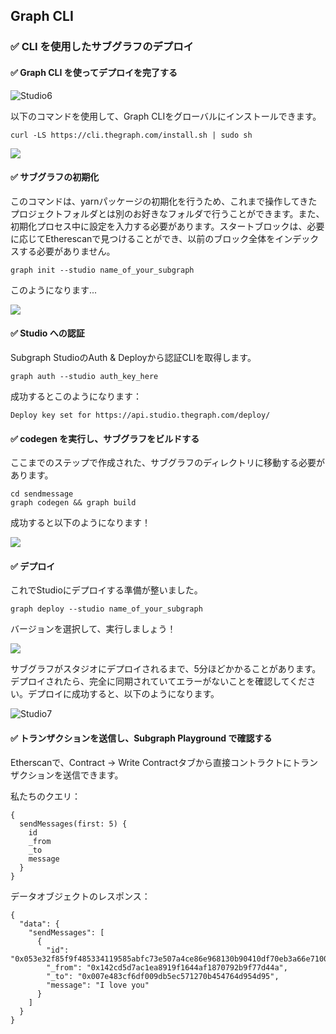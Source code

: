 ## Graph CLI

### ✅ CLI を使用したサブグラフのデプロイ

#### ✅ Graph CLI を使ってデプロイを完了する

![Studio6](/images/TheGraph-ScaffoldEth2/section-2/2_5_1.png)

以下のコマンドを使用して、Graph CLIをグローバルにインストールできます。

```
curl -LS https://cli.thegraph.com/install.sh | sudo sh
```

![](/images/TheGraph-ScaffoldEth2/section-2/2_5_2.png)

#### ✅ サブグラフの初期化

このコマンドは、yarnパッケージの初期化を行うため、これまで操作してきたプロジェクトフォルダとは別のお好きなフォルダで行うことができます。また、初期化プロセス中に設定を入力する必要があります。スタートブロックは、必要に応じてEtherescanで見つけることができ、以前のブロック全体をインデックスする必要がありません。

```
graph init --studio name_of_your_subgraph
```

このようになります...

![](/images/TheGraph-ScaffoldEth2/section-2/2_5_3.png)

#### ✅ Studio への認証

Subgraph StudioのAuth & Deployから認証CLIを取得します。

```
graph auth --studio auth_key_here
```

成功するとこのようになります：

```
Deploy key set for https://api.studio.thegraph.com/deploy/
```

#### ✅ codegen を実行し、サブグラフをビルドする

ここまでのステップで作成された、サブグラフのディレクトリに移動する必要があります。

```
cd sendmessage
graph codegen && graph build
```

成功すると以下のようになります！

![](/images/TheGraph-ScaffoldEth2/section-2/2_5_4.png)

#### ✅ デプロイ

これでStudioにデプロイする準備が整いました。

```
graph deploy --studio name_of_your_subgraph
```

バージョンを選択して、実行しましょう！

![](/images/TheGraph-ScaffoldEth2/section-2/2_5_5.png)

サブグラフがスタジオにデプロイされるまで、5分ほどかかることがあります。デプロイされたら、完全に同期されていてエラーがないことを確認してください。デプロイに成功すると、以下のようになります。

![Studio7](/images/TheGraph-ScaffoldEth2/section-2/2_5_6.png)

#### ✅ トランザクションを送信し、Subgraph Playground で確認する

Etherscanで、Contract -> Write Contractタブから直接コントラクトにトランザクションを送信できます。

私たちのクエリ：

```
{
  sendMessages(first: 5) {
    id
    _from
    _to
    message
  }
}
```

データオブジェクトのレスポンス：

```
{
  "data": {
    "sendMessages": [
      {
        "id": "0x053e32f85f9f485334119585abfc73e507a4ce86e968130b90410df70eb3a66e71000000",
        "_from": "0x142cd5d7ac1ea8919f1644af1870792b9f77d44a",
        "_to": "0x007e483cf6df009db5ec571270b454764d954d95",
        "message": "I love you"
      }
    ]
  }
}
```
